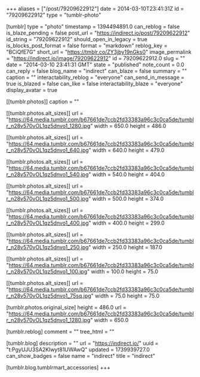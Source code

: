 +++
aliases = ["/post/79209622912"]
date = 2014-03-10T23:41:31Z
id = "79209622912"
type = "tumblr-photo"

[tumblr]
type = "photo"
timestamp = 1394494891.0
can_reblog = false
is_blaze_pending = false
post_url = "https://indirect.io/post/79209622912"
id_string = "79209622912"
should_open_in_legacy = true
is_blocks_post_format = false
format = "markdown"
reblog_key = "BCiQfE7G"
short_url = "https://tmblr.co/ZY3jby19nGks0"
image_permalink = "https://indirect.io/image/79209622912"
id = 79209622912.0
slug = ""
date = "2014-03-10 23:41:31 GMT"
state = "published"
note_count = 0.0
can_reply = false
blog_name = "indirect"
can_blaze = false
summary = ""
caption = ""
interactability_reblog = "everyone"
can_send_in_message = true
is_blazed = false
can_like = false
interactability_blaze = "everyone"
display_avatar = true

[[tumblr.photos]]
caption = ""

[[tumblr.photos.alt_sizes]]
url = "https://64.media.tumblr.com/b67661de7ccb2fd33383a96c3c0ca5de/tumblr_n28v570vOL1qz5dnvo1_1280.jpg"
width = 650.0
height = 486.0

[[tumblr.photos.alt_sizes]]
url = "https://64.media.tumblr.com/b67661de7ccb2fd33383a96c3c0ca5de/tumblr_n28v570vOL1qz5dnvo1_640.jpg"
width = 640.0
height = 479.0

[[tumblr.photos.alt_sizes]]
url = "https://64.media.tumblr.com/b67661de7ccb2fd33383a96c3c0ca5de/tumblr_n28v570vOL1qz5dnvo1_540.jpg"
width = 540.0
height = 404.0

[[tumblr.photos.alt_sizes]]
url = "https://64.media.tumblr.com/b67661de7ccb2fd33383a96c3c0ca5de/tumblr_n28v570vOL1qz5dnvo1_500.jpg"
width = 500.0
height = 374.0

[[tumblr.photos.alt_sizes]]
url = "https://64.media.tumblr.com/b67661de7ccb2fd33383a96c3c0ca5de/tumblr_n28v570vOL1qz5dnvo1_400.jpg"
width = 400.0
height = 299.0

[[tumblr.photos.alt_sizes]]
url = "https://64.media.tumblr.com/b67661de7ccb2fd33383a96c3c0ca5de/tumblr_n28v570vOL1qz5dnvo1_250.jpg"
width = 250.0
height = 187.0

[[tumblr.photos.alt_sizes]]
url = "https://64.media.tumblr.com/b67661de7ccb2fd33383a96c3c0ca5de/tumblr_n28v570vOL1qz5dnvo1_100.jpg"
width = 100.0
height = 75.0

[[tumblr.photos.alt_sizes]]
url = "https://64.media.tumblr.com/b67661de7ccb2fd33383a96c3c0ca5de/tumblr_n28v570vOL1qz5dnvo1_75sq.jpg"
width = 75.0
height = 75.0

[tumblr.photos.original_size]
height = 486.0
url = "https://64.media.tumblr.com/b67661de7ccb2fd33383a96c3c0ca5de/tumblr_n28v570vOL1qz5dnvo1_1280.jpg"
width = 650.0

[tumblr.reblog]
comment = ""
tree_html = ""

[tumblr.blog]
description = ""
url = "https://indirect.io/"
uuid = "t:PgyUJU3SA2Klwyt81UWAwQ"
updated = 1739939727.0
can_show_badges = false
name = "indirect"
title = "indirect"

[tumblr.blog.tumblrmart_accessories]
+++
